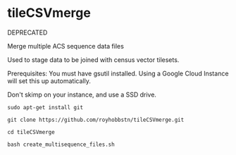 # tileCSVmerge

DEPRECATED

Merge multiple ACS sequence data files

Used to stage data to be joined with census vector tilesets.


Prerequisites: You must have gsutil installed.  Using a Google Cloud Instance will set this up automatically.

Don't skimp on your instance, and use a SSD drive.

```
sudo apt-get install git

git clone https://github.com/royhobbstn/tileCSVmerge.git

cd tileCSVmerge

bash create_multisequence_files.sh
```
